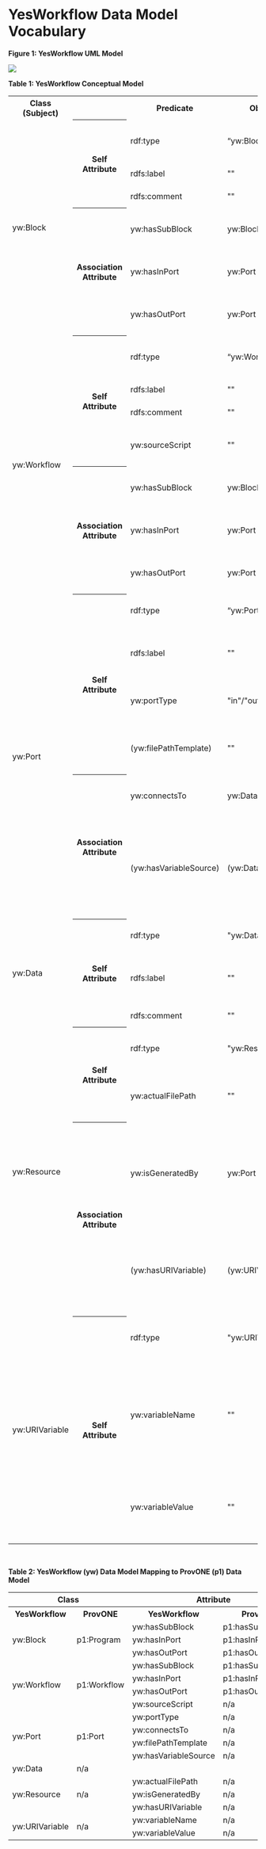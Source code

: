 # YesWorkflow Data Model Vocabulary

**Figure 1: YesWorkflow UML Model**

![](https://github.com/idaks/DataONE-Prov-Summer-2017/blob/master/examples/simulate_data_collection/YW%20Model%20OWL/YesWorflow_UML.jpg)


**Table 1: YesWorkflow Conceptual Model**
<table>
  <tr>
    <th>Class (Subject)</th><th></th><th>Predicate</th><th>Object</th><th>Comment</th>
  </tr>
  <tr>
    <td rowspan="6">yw:Block</td><th rowspan="3">Self Attribute</th><td>rdf:type</td><td>“yw:Block”</td><td>Declare the type of the entity: Block</td>
  </tr>
  <tr>
    <td>rdfs:label</td><td>""</td><td>Block name</td>
  </tr>
  <tr>
    <td>rdfs:comment</td><td>""</td><td>Block description</td>
  </tr>
  <tr>
    <th rowspan="3">Association Attribute</th><td>yw:hasSubBlock</td><td>yw:Block</td><td>Sub block(s) of current block</td>
  </tr>
  <tr>
    <td>yw:hasInPort</td><td>yw:Port</td><td>Ports coming into current block</td>
  </tr>
  <tr>
    <td>yw:hasOutPort</td><td>yw:Port</td><td>Ports going out from current block</td>
  </tr>
  <tr>
    <td rowspan="7">yw:Workflow</td><th rowspan="4">Self Attribute</th><td>rdf:type</td><td>“yw:Workflow”</td><td>Declare the type of the entity: Workflow</td>
  </tr>
  <tr>
    <td>rdfs:label</td><td>""</td><td>Workflow name</td>
  </tr>
  <tr>
    <td>rdfs:comment</td><td>""</td><td>Workflow description</td>
  </tr>
  <tr>
    <td>yw:sourceScript</td><td>""</td><td>The name of the source script file</td>
  </tr>
  <tr>
    <th rowspan="3">Association Attribute</th><td>yw:hasSubBlock</td><td>yw:Block</td><td>Sub block(s) of current workflow</td>
  </tr>
  <tr>
    <td>yw:hasInPort</td><td>yw:Port</td><td>Ports coming into current workflow</td>
  </tr>
  <tr>
    <td>yw:hasOutPort</td><td>yw:Port</td><td>Ports going out from current workflow</td>
  </tr>
  <tr>
    <td rowspan="6">yw:Port</td><th rowspan="4">Self Attribute</th><td>rdf:type</td><td>“yw:Port”</td><td>Declare the type of the entity: Port</td>
  </tr>
  <tr>
    <td>rdfs:label</td><td>""</td><td>Port name that appears before @as tag</td>
  </tr>
  <tr>
    <td>yw:portType</td><td>"in"/"out"/"param"</td><td>Port type: input, output or parameter</td>
  </tr>
  <tr>
    <td>(yw:filePathTemplate)</td><td>""</td><td>Optional attribute: URI template of the port</td>
  </tr>
  <tr>
    <th rowspan="2">Association Attribute</th><td>yw:connectsTo</td><td>yw:Data</td><td>Data that the port connects to</td>
  </tr>
  <tr>
    <td>(yw:hasVariableSource)</td><td>(yw:Data)</td><td>Optional attribute: Data (variables) that current URI template (contains “{}”) includes</td>
  </tr>
  <tr>
    <td rowspan="3">yw:Data</td><th rowspan="3">Self Attribute</th><td>rdf:type</td><td>"yw:Data"</td><td>Declare the type of the entity: Data</td>
  </tr>
  <tr>
    <td>rdfs:label</td><td>""</td><td>Data name that appears after @as tag</td>
  </tr>
  <tr>
    <td>rdfs:comment</td><td>""</td><td>Description of the data</td>
  </tr>
  <tr>
    <td rowspan="4">yw:Resource</td><th rowspan="2">Self Attribute</th><td>rdf:type</td><td>"yw:Resource"</td><td>Declare the type of the entity: Resource</td>
  </tr>
  <tr>
    <td>yw:actualFilePath</td><td>""</td><td>Specific file path and name of the Resource</td>
  </tr>
  <tr>
    <th rowspan="2">Association Attribute</th><td>yw:isGeneratedBy</td><td>yw:Port</td><td>Port with URI template that the actual file path of current resource is generated by</td>
  </tr>
  <tr>
    <td>(yw:hasURIVariable)</td><td>(yw:URIVariable)</td><td>Optional attribute: URI variables that current resource is associated with</td>
  </tr>
  <tr>
    <td rowspan="3">yw:URIVariable</td><th rowspan="3">Self Attribute</th><td>rdf:type</td><td>"yw:URIVariable"</td><td>Declare the type of the entity: URIVariable</td>
  </tr>
  <tr>
    <td>yw:variableName</td><td>""</td><td>Name of the variable in the URI template of the port that current resource is generated by</td>
  </tr>
  <tr>
    <td>yw:variableValue</td><td>""</td><td>Value of the variable in the actual file path of current resource</td>
  </tr>
</table>

<br>

**Table 2: YesWorkflow (yw) Data Model Mapping to ProvONE (p1) Data Model**
<table>
  <tr>
    <th colspan="2">Class</th><th colspan="2">Attribute</th>
  </tr>
  <tr>
    <th>YesWorkflow</th><th>ProvONE</th><th>YesWorkflow</th><th>ProvONE</th>
  </tr>
  <tr>
    <td rowspan="3">yw:Block</td><td rowspan="3">p1:Program</td><td>yw:hasSubBlock</td><td>p1:hasSubProgram</td>
  </tr>
  <tr>
    <td>yw:hasInPort</td><td>p1:hasInPort</td>
  </tr>
  <tr>
    <td>yw:hasOutPort</td><td>p1:hasOutPort</td>
  </tr>
  <tr>
    <td rowspan="4">yw:Workflow</td><td rowspan="4">p1:Workflow</td><td>yw:hasSubBlock</td><td>p1:hasSubProgram</td>
  </tr>
  <tr>
    <td>yw:hasInPort</td><td>p1:hasInPort</td>
  </tr>
  <tr>
    <td>yw:hasOutPort</td><td>p1:hasOutPort</td>
  </tr>
  <tr>
    <td>yw:sourceScript</td><td>n/a</td>
  </tr>
  <tr>
    <td rowspan="4">yw:Port</td><td rowspan="4">p1:Port</td><td>yw:portType</td><td>n/a</td>
  </tr>
  <tr>
    <td>yw:connectsTo</td><td>n/a</td>
  </tr>
  <tr>
    <td>yw:filePathTemplate</td><td>n/a</td>
  </tr>
  <tr>
    <td>yw:hasVariableSource</td><td>n/a</td>
  </tr>
  <tr>
    <td>yw:Data</td><td>n/a</td><td></td><td></td>
  </tr>
  <tr>
    <td rowspan="3">yw:Resource</td><td rowspan="3">n/a</td><td>yw:actualFilePath</td><td>n/a</td>
  </tr>
  <tr>
    <td>yw:isGeneratedBy</td><td>n/a</td>
  </tr>
  <tr>
    <td>yw:hasURIVariable</td><td>n/a</td>
  </tr>
  <tr>
    <td rowspan="2">yw:URIVariable</td><td rowspan="2">n/a</td><td>yw:variableName</td><td>n/a</td>
  </tr>
  <tr>
    <td>yw:variableValue</td><td>n/a</td>
  </tr>
</table>

<br>
